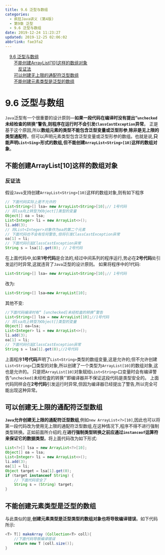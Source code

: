 ```yaml
---
title: 9.6 泛型与数组
categories: 
  - 疯狂Java讲义 (第4版)
  - 第9章 泛型
  - 9.6 泛型与数组
date: 2019-12-24 11:23:27
updated: 2019-12-25 02:06:02
abbrlink: fae3fa2
---
```

<div id='my_toc'><a href="/JavaReadingNotes/fae3fa2/#9-6-泛型与数组" class="header_1">9.6 泛型与数组</a>&nbsp;<br><a href="/JavaReadingNotes/fae3fa2/#不能创建ArrayList<String>-10-这样的数组对象" class="header_2">不能创建ArrayList<String>[10]这样的数组对象</a>&nbsp;<br><a href="/JavaReadingNotes/fae3fa2/#反证法" class="header_3">反证法</a>&nbsp;<br><a href="/JavaReadingNotes/fae3fa2/#可以创建无上限的通配符泛型数组" class="header_2">可以创建无上限的通配符泛型数组</a>&nbsp;<br><a href="/JavaReadingNotes/fae3fa2/#不能创建元素类型是泛型的数组" class="header_2">不能创建元素类型是泛型的数组</a>&nbsp;<br></div>
<style>.header_1{margin-left: 1em;}.header_2{margin-left: 2em;}.header_3{margin-left: 3em;}.header_4{margin-left: 4em;}.header_5{margin-left: 5em;}.header_6{margin-left: 6em;}</style>
<!--more-->
<script>if (navigator.platform.search('arm')==-1){document.getElementById('my_toc').style.display = 'none';}var e,p = document.getElementsByTagName('p');while (p.length>0) {e = p[0];e.parentElement.removeChild(e);}</script>

<!--end-->
# 9.6 泛型与数组
`Java`泛型有一个很重要的设计原则—**如果一段代码在编译时没有提出“`unchecked`未经检查的转换”警告,则程序在运行时不会引发`ClassCastException`异常**。
正是基于这个原因,所以**数组元素的类型不能包含泛型变量或泛型形参**,**除非是无上限的类型通配符**。但可以声明元素类型包含泛型变量或泛型形参的数组。也就是说,**只能声明`List<Sing>`形式的数组,但不能创建`ArrayList<String>[10]`这样的数组对象**。

## 不能创建ArrayList<String>[10]这样的数组对象
### 反证法
假设`Java`支持创建`ArrayList<String>[10]`这样的数组对象,则有如下程序
```java
// 下面代码实际上是不允许的
List<String>[] lsa= new ArrayList<String>[10];// 1号代码
// 将lsa向上转型为Object[]类型的变量
Object[] oa = lsa;
List<Integer> li = new ArrayList<>();
li.add(3);
// 将List<Integer>对象作为oa的第二个元素
// 下面代码也不会有任何警告,但将引发ClassCastException异常
oa[1] = li;
// 下面代码引起ClassCastException异常
String s = lsa[1].get(0); // 2号代码
```
在上面代码中,如果**1号代码**是合法的,经过中间系列的程序运行,势必在**2号代码**处引发运行时异常,这就违背了`Java`泛型的设计原则。
如果将程序中的1代码:
```java
List<String>[] lsa= new ArrayList<String>[10];// 1号代码
```
改为:
```java
List<String>[] lsa=new ArrayList[10];
```
其他不变:
```java
//下面代码编译时有“ [unchecked]未经检査的转换”警告
List<String>[] lsa = new ArrayList[10];//1号代码
// 将lsa向上转型为Object[]类型的变量
Object[] oa=lsa;
List<Integer> li = new ArrayList<>();
li.add(3);
oa[1] = li;
// 下面代码引起ClassCastException异常
String s = lsa[1].get(0);//2号代码
```
上面程序**1号代码**声明了`List<String>`类型的数组变量,这是允许的;但不允许创建`List<String>`囗类型的对象,所以创建了一个类型为`ArrayList[10]`的数组对象,这也是允许的。
只是把`ArrayList[10]`对象赋给`List<String>`口变量时会有编译警告“`unchecked]`未经检査的转换”’即编译器并不保证这段代码是类型安全的。
上面代码同样会在**2号代码**引发运行时异常,但因为编译器已经提出了警告,所以完全可能出现这种异常。
## 可以创建无上限的通配符泛型数组
**`Java`允许创建无上限的通配符泛型数组**,例如`new ArrayList<?>[10]`,因此也可以将第一段代码改为使用无上限的通配符泛型数组,在这种情况下,程序不得不进行强制类型转换。正如前面所介绍的,在**进行强制类型转换之前应通过`instanceof`运算符来保证它的数据类型**。将上面代码改为如下形式:
```java
List<?>[] lsa = new ArrayList<?>[10];
Object[] oa = lsa;
List<Integer> li = new ArrayList<>();
li.add(3);
oa[1] = li;
Object target = lsa[1].get(0);
if (target instanceof String) {
    // 下面代码安全了
    String s = (String) target;
}
```
## 不能创建元素类型是泛型的数组
与此类似的是,**创建元素类型是泛型类型的数组对象也将导致编译错误**。如下代码所示:
```java
<T> T[] makeArray (Collection<T> coll){
    //下面代码导致编译错误
    return new T [coll.size()];
}
```
